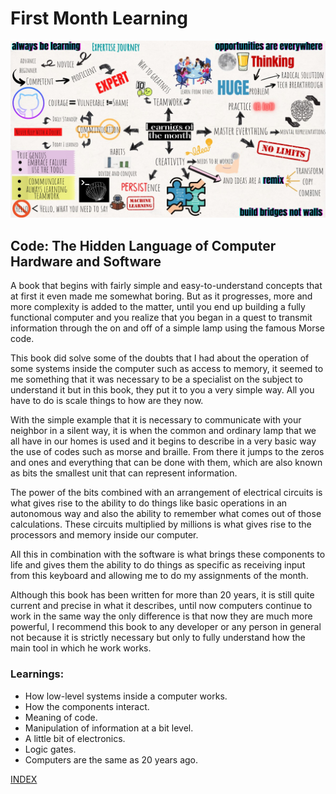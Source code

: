 # First Month Learning

![](https://github.com/diegonavarroq/Journal/blob/main/images/WhatsApp%20Image%202021-11-01%20at%2022.09.14.jpeg "MonthCheatSheet")


## Code: The Hidden Language of Computer Hardware and Software

A book that begins with fairly simple and easy-to-understand concepts that at first it even made me somewhat boring. But as it progresses, more and more complexity is added to the matter, until you end up building a fully functional computer and you realize that you began in a quest to transmit information through the on and off of a simple lamp using the famous Morse code.

This book did solve some of the doubts that I had about the operation of some systems inside the computer such as access to memory, it seemed to me something that it was necessary to be a specialist on the subject to understand it but in this book, they put it to you a very simple way. All you have to do is scale things to how are they now. 

With the simple example that it is necessary to communicate with your neighbor in a silent way, it is when the common and ordinary lamp that we all have in our homes is used and it begins to describe in a very basic way the use of codes such as morse and braille. From there it jumps to the zeros and ones and everything that can be done with them, which are also known as bits the smallest unit that can represent information. 

The power of the bits combined with an arrangement of electrical circuits is what gives rise to the ability to do things like basic operations in an autonomous way and also the ability to remember what comes out of those calculations. These circuits multiplied by millions is what gives rise to the processors and memory inside our computer.

All this in combination with the software is what brings these components to life and gives them the ability to do things as specific as receiving input from this keyboard and allowing me to do my assignments of the month. 

Although this book has been written for more than 20 years, it is still quite current and precise in what it describes, until now computers continue to work in the same way the only difference is that now they are much more powerful, I recommend this book to any developer or any person in general not because it is strictly necessary but only to fully understand how the main tool in which he work works. 

### Learnings:
- How low-level systems inside a computer works. 
- How the components interact. 
- Meaning of code. 
- Manipulation of information at a bit level. 
- A little bit of electronics. 
- Logic gates. 
- Computers are the same as 20 years ago. 


[INDEX](https://diegonavarroq.github.io/Journal/)

